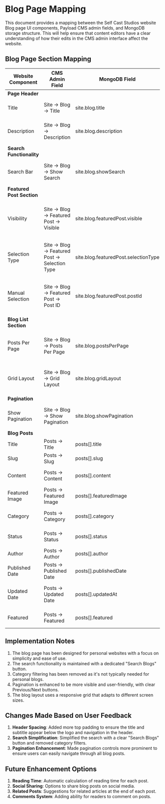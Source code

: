 # Blog Page Mapping

This document provides a mapping between the Self Cast Studios website Blog page UI components, Payload CMS admin fields, and MongoDB storage structure. This will help ensure that content editors have a clear understanding of how their edits in the CMS admin interface affect the website.

## Blog Page Section Mapping

| Website Component | CMS Admin Field | MongoDB Field | Description |
|------------------|-----------------|---------------|-------------|
| **Page Header** |  |  | |
| Title | Site → Blog → Title | site.blog.title | The main page title ("Blog") |
| Description | Site → Blog → Description | site.blog.description | The description text below the title |
| **Search Functionality** |  |  | |
| Search Bar | Site → Blog → Show Search | site.blog.showSearch | Toggle to show/hide the search bar |
| **Featured Post Section** |  |  | |
| Visibility | Site → Blog → Featured Post → Visible | site.blog.featuredPost.visible | Toggle to show/hide the featured post section |
| Selection Type | Site → Blog → Featured Post → Selection Type | site.blog.featuredPost.selectionType | Method to select featured post ("recent", "manual") |
| Manual Selection | Site → Blog → Featured Post → Post ID | site.blog.featuredPost.postId | ID of manually selected featured post (if applicable) |
| **Blog List Section** |  |  | |
| Posts Per Page | Site → Blog → Posts Per Page | site.blog.postsPerPage | Number of posts to display per page (default: 6) |
| Grid Layout | Site → Blog → Grid Layout | site.blog.gridLayout | Layout type for blog list ("grid-2", "grid-3", "list") |
| **Pagination** |  |  | |
| Show Pagination | Site → Blog → Show Pagination | site.blog.showPagination | Toggle to show/hide pagination controls |
| **Blog Posts** |  |  | |
| Title | Posts → Title | posts[].title | Post title |
| Slug | Posts → Slug | posts[].slug | URL slug for the post |
| Content | Posts → Content | posts[].content | Main content of the post |
| Featured Image | Posts → Featured Image | posts[].featuredImage | Main image for the post |
| Category | Posts → Category | posts[].category | Category tag for the post |
| Status | Posts → Status | posts[].status | Post status (draft, published) |
| Author | Posts → Author | posts[].author | Post author information |
| Published Date | Posts → Published Date | posts[].publishedDate | Date when post was published |
| Updated Date | Posts → Updated Date | posts[].updatedAt | Date when post was last updated |
| Featured | Posts → Featured | posts[].featured | Flag to mark a post as featured |

## Implementation Notes

1. The blog page has been designed for personal websites with a focus on simplicity and ease of use.
2. The search functionality is maintained with a dedicated "Search Blogs" button.
3. Category filtering has been removed as it's not typically needed for personal blogs.
4. Pagination is enhanced to be more visible and user-friendly, with clear Previous/Next buttons.
5. The blog layout uses a responsive grid that adapts to different screen sizes.

## Changes Made Based on User Feedback

1. **Header Spacing**: Added more top padding to ensure the title and subtitle appear below the logo and navigation in the header.
2. **Search Simplification**: Simplified the search with a clear "Search Blogs" button and removed category filters.
3. **Pagination Enhancement**: Made pagination controls more prominent to ensure users can easily navigate through all blog posts.

## Future Enhancement Options

1. **Reading Time**: Automatic calculation of reading time for each post.
2. **Social Sharing**: Options to share blog posts on social media.
3. **Related Posts**: Suggestions for related articles at the end of each post.
4. **Comments System**: Adding ability for readers to comment on posts.
